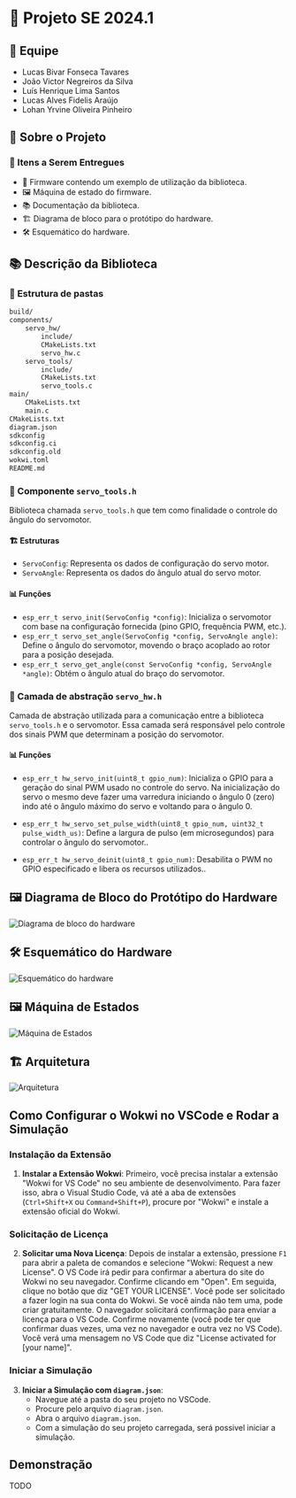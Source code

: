 # 🚀 Projeto SE 2024.1

## 👥 Equipe

- Lucas Bivar Fonseca Tavares
- João Victor Negreiros da Silva
- Luís Henrique Lima Santos
- Lucas Alves Fidelis Araújo
- Lohan Yrvine Oliveira Pinheiro

## 📝 Sobre o Projeto

### 🎯 Itens a Serem Entregues

- 🧩 Firmware contendo um exemplo de utilização da biblioteca.
- 🖼️ Máquina de estado do firmware.
- 📚 Documentação da biblioteca.
- 🏗️ Diagrama de bloco para o protótipo do hardware.
- 🛠️ Esquemático do hardware.

## 📚 Descrição da Biblioteca

### 📁 Estrutura de pastas

```txt
build/
components/
    servo_hw/
        include/
        CMakeLists.txt
        servo_hw.c
    servo_tools/
        include/
        CMakeLists.txt
        servo_tools.c
main/
    CMakeLists.txt
    main.c
CMakeLists.txt
diagram.json
sdkconfig
sdkconfig.ci
sdkconfig.old
wokwi.toml
README.md

```

### 📁 Componente `servo_tools.h`

Biblioteca chamada `servo_tools.h` que tem como finalidade o controle do ângulo do servomotor.

#### 🏗️ Estruturas

- `ServoConfig`: Representa os dados de configuração do servo motor.
- `ServoAngle`: Representa os dados do ângulo atual do servo motor.

#### 📊 Funções

- `esp_err_t servo_init(ServoConfig *config)`: Inicializa o servomotor com base na configuração fornecida (pino GPIO, frequência PWM, etc.).
- `esp_err_t servo_set_angle(ServoConfig *config, ServoAngle angle)`: Define o ângulo do servomotor, movendo o braço acoplado ao rotor para a posição desejada.
- `esp_err_t servo_get_angle(const ServoConfig *config, ServoAngle *angle)`: Obtém o ângulo atual do braço do servomotor.

### 📁 Camada de abstração `servo_hw.h`

Camada de abstração utilizada para a comunicação entre a biblioteca `servo_tools.h` e o servomotor. Essa camada será responsável pelo controle dos sinais PWM que determinam a posição do servomotor.


#### 📊 Funções

- `esp_err_t hw_servo_init(uint8_t gpio_num)`: Inicializa o GPIO para a geração do sinal PWM usado no controle do servo. Na inicialização do servo o mesmo deve fazer uma varredura iniciando o ângulo 0 (zero) indo até o ângulo máximo do servo e voltando para o ângulo 0.

- `esp_err_t hw_servo_set_pulse_width(uint8_t gpio_num, uint32_t pulse_width_us)`: Define a largura de pulso (em microsegundos) para controlar o ângulo do servomotor..
- `esp_err_t hw_servo_deinit(uint8_t gpio_num)`: Desabilita o PWM no GPIO especificado e libera os recursos utilizados..

## 🖼️ Diagrama de Bloco do Protótipo do Hardware

![Diagrama de bloco do hardware](assets/block_diagram.png "Diagrama de bloco do protótipo do hardware")

## 🛠️ Esquemático do Hardware

![Esquemático do hardware](assets/electrical_diagram.png "Esquemático do protótipo do hardware")

## 🖼️ Máquina de Estados

![Máquina de Estados](assets/state_diagram.png "Máquina de Estados")

## 🏗️ Arquitetura

![Arquitetura](assets/arquitetura.png "Arquitetura")

## Como Configurar o Wokwi no VSCode e Rodar a Simulação

### Instalação da Extensão

1. **Instalar a Extensão Wokwi**: Primeiro, você precisa instalar a extensão "Wokwi for VS Code" no seu ambiente de desenvolvimento. Para fazer isso, abra o Visual Studio Code, vá até a aba de extensões (`Ctrl+Shift+X` ou `Command+Shift+P`), procure por "Wokwi" e instale a extensão oficial do Wokwi.

### Solicitação de Licença

2. **Solicitar uma Nova Licença**: Depois de instalar a extensão, pressione `F1` para abrir a paleta de comandos e selecione "Wokwi: Request a new License". O VS Code irá pedir para confirmar a abertura do site do Wokwi no seu navegador. Confirme clicando em "Open". Em seguida, clique no botão que diz "GET YOUR LICENSE". Você pode ser solicitado a fazer login na sua conta do Wokwi. Se você ainda não tem uma, pode criar gratuitamente. O navegador solicitará confirmação para enviar a licença para o VS Code. Confirme novamente (você pode ter que confirmar duas vezes, uma vez no navegador e outra vez no VS Code). Você verá uma mensagem no VS Code que diz "License activated for [your name]".

### Iniciar a Simulação

3. **Iniciar a Simulação com `diagram.json`**:
   - Navegue até a pasta do seu projeto no VSCode.
   - Procure pelo arquivo `diagram.json`.
   - Abra o arquivo `diagram.json`.
   - Com a simulação do seu projeto carregada, será possivel iniciar a simulação.


## Demonstração

TODO
